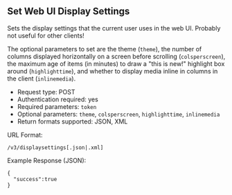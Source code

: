 Set Web UI Display Settings
---------------------------

Sets the display settings that the current user uses in the web UI. Probably not useful for other clients!

The optional parameters to set are the theme (`theme`), the number of columns displayed horizontally on a screen before scrolling (`colsperscreen`), the maximum age of items (in minutes) to draw a "this is new!" highlight box around (`highlighttime`), and whether to display media inline in columns in the client (`inlinemedia`).

* Request type: POST
* Authentication required: yes
* Required parameters: `token`
* Optional parameters: `theme`, `colsperscreen`, `highlighttime`, `inlinemedia`
* Return formats supported: JSON, XML

URL Format:

    /v3/displaysettings[.json|.xml]

Example Response (JSON):

    {
      "success":true
    }
